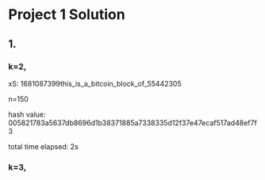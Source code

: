 # Project 1 Solution

## 1.

### k=2,

xS: 1681087399this_is_a_bitcoin_block_of_55442305

n=150

hash value: 005821783a5637db8696d1b38371885a7338335d12f37e47ecaf517ad48ef7f3

total time elapsed: 2s

### k=3,



